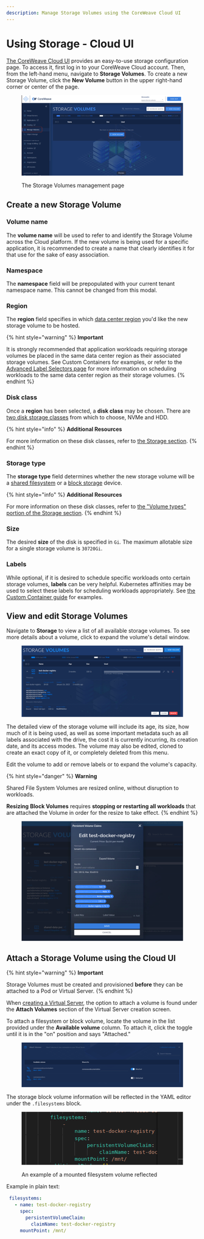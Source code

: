 ```yaml
---
description: Manage Storage Volumes using the CoreWeave Cloud UI
---
```


# Using Storage - Cloud UI

[The CoreWeave Cloud UI](../../../virtual-servers/deployment-methods/coreweave-apps.md) provides an easy-to-use storage configuration page. To access it, first log in to your CoreWeave Cloud account. Then, from the left-hand menu, navigate to **Storage Volumes**. To create a new Storage Volume, click the **New Volume** button in the upper right-hand corner or center of the page.

<figure><img src="../../.gitbook/assets/image (5) (2).png" alt="Screenshot: The Storage Volumes management page"><figcaption><p>The Storage Volumes management page</p></figcaption></figure>

## Create a new Storage Volume

### Volume name

The **volume name** will be used to refer to and identify the Storage Volume across the Cloud platform. If the new volume is being used for a specific application, it is recommended to create a name that clearly identifies it for that use for the sake of easy association.

### Namespace

The **namespace** field will be prepopulated with your current tenant namespace name. This cannot be changed from this modal.

### Region

The **region** field specifies in which [data center region](../../data-center-regions.md) you'd like the new storage volume to be hosted.

{% hint style="warning" %}
**Important**

It is strongly recommended that application workloads requiring storage volumes be placed in the same data center region as their associated storage volumes. See Custom Containers for examples, or refer to the [Advanced Label Selectors page](../../../coreweave-kubernetes/label-selectors.md) for more information on scheduling workloads to the same data center region as their storage volumes.
{% endhint %}

### Disk class

Once a **region** has been selected, a **disk class** may be chosen. There are [two disk storage classes](./#volume-types) from which to choose, NVMe and HDD.

{% hint style="info" %}
**Additional Resources**

For more information on these disk classes, refer to [the Storage section](../../virtual-servers/virtual-server-configuration-options/storage.md).
{% endhint %}

### Storage type

The **storage type** field determines whether the new storage volume will be a [shared filesystem](./#shared-file-system-volumes) or a [block storage](./#block-storage-volumes) device.

{% hint style="info" %}
**Additional Resources**

For more information on these disk classes, refer to [the "Volume types" portion of the Storage section](./#volume-types).
{% endhint %}

### Size

The desired **size** of the disk is specified in `Gi`_._ The maximum allotable size for a single storage volume is `30720Gi`.

### Labels

While optional, if it is desired to schedule specific workloads onto certain storage volumes, **labels** can be very helpful. Kubernetes affinities may be used to select these labels for scheduling workloads appropriately. See [the Custom Container guide](../../coreweave-kubernetes/custom-containers.md) for examples.

## View and edit Storage Volumes

Navigate to **Storage** to view a list of all available storage volumes. To see more details about a volume, click to expand the volume's detail window.

<figure><img src="../../.gitbook/assets/image (66) (4).png" alt=""><figcaption></figcaption></figure>

The detailed view of the storage volume will include its age, its size, how much of it is being used, as well as some important metadata such as all labels associated with the drive, the cost it is currently incurring, its creation date, and its access modes. The volume may also be edited, cloned to create an exact copy of it, or completely deleted from this menu.

Edit the volume to add or remove labels or to expand the volume's capacity.

{% hint style="danger" %}
**Warning**

Shared File System Volumes are resized online, without disruption to workloads.

**Resizing** **Block Volumes** requires **stopping or restarting all workloads** that are attached the Volume in order for the resize to take effect.
{% endhint %}

<figure><img src="../../.gitbook/assets/image (55) (3).png" alt=""><figcaption></figcaption></figure>

## Attach a Storage Volume using the Cloud UI

{% hint style="warning" %}
**Important**

Storage Volumes must be created and provisioned **before** they can be attached to a Pod or Virtual Server.
{% endhint %}

When [creating a Virtual Server](../../../virtual-servers/getting-started.md), the option to attach a volume is found under the **Attach Volumes** section of the Virtual Server creation screen.

To attach a filesystem or block volume, locate the volume in the list provided under the **Available volume** column. To attach it, click the toggle until it is in the "on" position and says "Attached."

<figure><img src="../../.gitbook/assets/image (44) (3).png" alt="Screenshot of a volume being attached to a Virtual Server using sliders"><figcaption></figcaption></figure>

The storage block volume information will be reflected in the YAML editor under the `.filesystems` block.

<figure><img src="../../.gitbook/assets/image (34) (3).png" alt=""><figcaption><p>An example of a mounted filesystem volume reflected </p></figcaption></figure>

Example in plain text:

```yaml
 filesystems:
   - name: test-docker-registry
     spec:
       persistentVolumeClaim:
         claimName: test-docker-registry
     mountPoint: /mnt/
```
